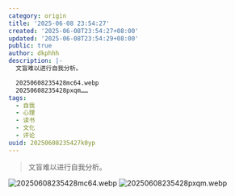 ```yaml
---
category: origin
title: '2025-06-08 23:54:27'
created: '2025-06-08T23:54:27+08:00'
updated: '2025-06-08T23:54:29+08:00'
public: true
author: dkphhh
description: |-
  文盲难以进行自我分析。

  20250608235428mc64.webp
  20250608235428pxqm……
tags:
  - 自我
  - 心理
  - 读书
  - 文化
  - 评论
uuid: 20250608235427k0yp
---
```


> 文盲难以进行自我分析。

![20250608235428mc64.webp](https://img.dkphhh.me/20250608235428mc64.webp)
![20250608235428pxqm.webp](https://img.dkphhh.me/20250608235428pxqm.webp)
